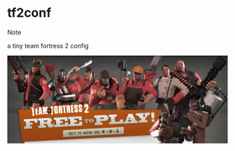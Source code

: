 # tf2conf
> [!NOTE]
> a tiny team fortress 2 config 

![tf2image](https://github.com/connectedwizzard/tf2conf/blob/testing/.files/tf2.png)

